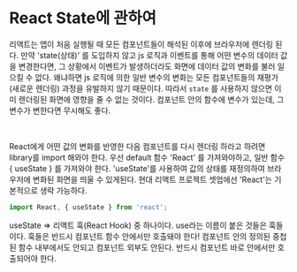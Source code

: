 # React State에 관하여

리액트는 앱이 처음 실행될 때 모든 컴포넌트들이 해석된 이후에 브라우저에 렌더링 된다. 만약 'state(상태)' 를 도입하지 않고 js 로직과 이벤트를 통해 어떤 변수의 데이터 값을 변경한다면, 그 상황에서 이벤트가 발생하더라도 화면에 데이터 값의 변화를 불러 일으킬 수 없다. 왜냐하면 js 로직에 의한 일반 변수의 변화는 모든 컴포넌트들의 재평가(새로운 렌더링) 과정을 유발하지 않기 때문이다.  따라서 `state` 를 사용하지 않으면 이미 렌더링된 화면에 영향을 줄 수 없는 것이다. 컴포넌트 안의 함수에 변수가 있는데, 그 변수가 변한다면 무시해도 좋다.

<br>

React에게 어떤 값의 변화를 반영한 다음 컴포넌트를 다시 렌더링 하라고 하려면 library를 import 해와야 한다. 우선 default 함수 'React' 를 가져와야하고, 일반 함수 { useState } 를 가져와야 한다. 'useState'를 사용하여 값의 상태를 재정의하여 브라우저에 변화된 화면을 띄울 수 있게된다. 현대 리액트 프로젝트 셋업에선 'React'는 기본적으로 생략 가능하다.

```Javascript
import React, { useState } from 'react';
```

useState => 리액트 훅(React Hook) 중 하나이다. use라는 이름이 붙은 것들은 훅들이다. 훅들은 반드시 컴포넌트 함수 안에서만 호출돼야 한다! 컴포넌트 안의 정의된 중첩된 함수 내부에서도 안되고 컴포넌트 외부도 안된다. 반드시 컴포넌트 바로 안에서만 호출되어야 한다.